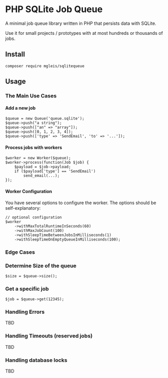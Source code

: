 # PHP SQLite Job Queue

A minimal job queue library written in PHP that persists data with SQLite.

Use it for small projects / prototypes with at most hundreds or thousands of jobs.

## Install

    composer require mgleis/sqlitequeue

## Usage

### The Main Use Cases

#### Add a new job

    $queue = new Queue('queue.sqlite');
    $queue->push("a string");
    $queue->push(["an" => "array"]);
    $queue->push([0, 1, 2, 3, 4]);
    $queue->push(['type' => 'SendEmail', 'to' => '...']);

#### Process jobs with workers

    $worker = new Worker($queue);
    $worker->process(function(Job $job) {
        $payload = $job->payload;
        if ($payload['type'] == 'SendEmail')
            send_email(...);
    });

#### Worker Configuration

You have several options to configure the worker. The options should be self-explanatory:

    // optional configuration
    $worker
        ->withMaxTotalRuntimeInSeconds(60)
        ->withMaxJobCount(100)
        ->withSleepTimeBetweenJobsInMilliseconds(1)
        ->withSleepTimeOnEmptyQueueInMilliseconds(100);

### Edge Cases

### Determine Size of the queue

    $size = $queue->size();

### Get a specific job

    $job = $queue->get(12345);

### Handling Errors
TBD

### Handling Timeouts (reserved jobs)
TBD

### Handling database locks
TBD

